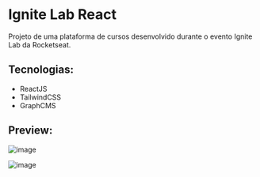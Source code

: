 # Ignite Lab React
Projeto de uma plataforma de cursos desenvolvido durante o evento Ignite Lab da Rocketseat. 

## Tecnologias:
- ReactJS
- TailwindCSS
- GraphCMS

## Preview: 
![image](https://user-images.githubusercontent.com/49008821/183261586-2bc691e5-bb3d-431f-9da1-52e0bdaf47bd.png)

![image](https://user-images.githubusercontent.com/49008821/183261634-29ee0d95-966a-424c-acbb-f2f02993b26c.png)
